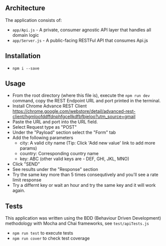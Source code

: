 ## Architecture

The application consists of:
* `app/Api.js` - A private, consumer agnostic API layer that handles all domain logic
* `app/Server.js` - A public-facing RESTFul API that consumes Api.js

## Installation

* `npm i --save`

## Usage

* From the root directory (where this file is), execute the `npm run dev` command, copy the REST Endpoint URL and port printed in the terminal.
* Install Chrome Advance REST Client https://chrome.google.com/webstore/detail/advanced-rest-client/hgmloofddffdnphfgcellkdfbfbjeloo?utm_source=gmail
* Paste the URL and port into the URL field.
* Select Request type as "POST"
* Under the "Payload" section select the "Form" tab
* Add the following parameters
    - city: A valid city name (Tip: Click 'Add new value' link to add more params)
    - country: Corresponding country name
    - key: ABC (other valid keys are - DEF, GHI, JKL, MNO)
* Click "SEND"
* See results under the "Response" section
* Try the same key more than 5 times consequtively and you'll see a rate limit response
* Try a differnt key or wait an hour and try the same key and it will work again.

## Tests

This application was written using the BDD (Behaviour Driven Development) methodology with Mocha and Chai frameworks, see `test/apiTests.js`

* `npm run test` to execute tests
* `npm run cover` to check test coverage
